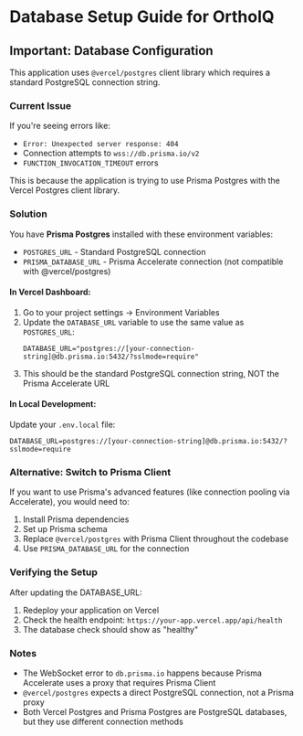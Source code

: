 # Database Setup Guide for OrthoIQ

## Important: Database Configuration

This application uses `@vercel/postgres` client library which requires a standard PostgreSQL connection string.

### Current Issue
If you're seeing errors like:
- `Error: Unexpected server response: 404` 
- Connection attempts to `wss://db.prisma.io/v2`
- `FUNCTION_INVOCATION_TIMEOUT` errors

This is because the application is trying to use Prisma Postgres with the Vercel Postgres client library.

### Solution

You have **Prisma Postgres** installed with these environment variables:
- `POSTGRES_URL` - Standard PostgreSQL connection
- `PRISMA_DATABASE_URL` - Prisma Accelerate connection (not compatible with @vercel/postgres)

#### In Vercel Dashboard:

1. Go to your project settings → Environment Variables
2. Update the `DATABASE_URL` variable to use the same value as `POSTGRES_URL`:
   ```
   DATABASE_URL="postgres://[your-connection-string]@db.prisma.io:5432/?sslmode=require"
   ```
3. This should be the standard PostgreSQL connection string, NOT the Prisma Accelerate URL

#### In Local Development:

Update your `.env.local` file:
```env
DATABASE_URL=postgres://[your-connection-string]@db.prisma.io:5432/?sslmode=require
```

### Alternative: Switch to Prisma Client

If you want to use Prisma's advanced features (like connection pooling via Accelerate), you would need to:
1. Install Prisma dependencies
2. Set up Prisma schema
3. Replace `@vercel/postgres` with Prisma Client throughout the codebase
4. Use `PRISMA_DATABASE_URL` for the connection

### Verifying the Setup

After updating the DATABASE_URL:

1. Redeploy your application on Vercel
2. Check the health endpoint: `https://your-app.vercel.app/api/health`
3. The database check should show as "healthy"

### Notes

- The WebSocket error to `db.prisma.io` happens because Prisma Accelerate uses a proxy that requires Prisma Client
- `@vercel/postgres` expects a direct PostgreSQL connection, not a Prisma proxy
- Both Vercel Postgres and Prisma Postgres are PostgreSQL databases, but they use different connection methods